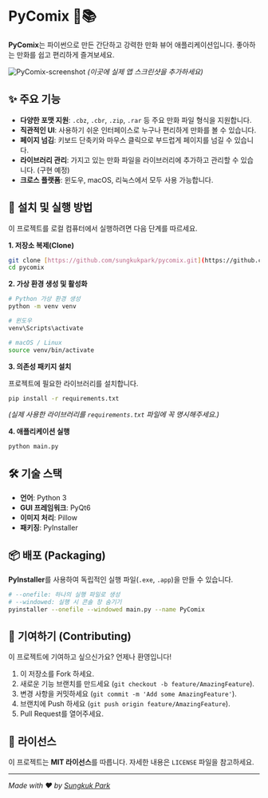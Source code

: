 #  PyComix 🐍📚

**PyComix**는 파이썬으로 만든 간단하고 강력한 만화 뷰어 애플리케이션입니다. 좋아하는 만화를 쉽고 편리하게 즐겨보세요.

![PyComix-screenshot](https://via.placeholder.com/700x400.png?text=PyComix+App+Screenshot)
*(이곳에 실제 앱 스크린샷을 추가하세요)*

## ✨ 주요 기능

* **다양한 포맷 지원**: `.cbz`, `.cbr`, `.zip`, `.rar` 등 주요 만화 파일 형식을 지원합니다.
* **직관적인 UI**: 사용하기 쉬운 인터페이스로 누구나 편리하게 만화를 볼 수 있습니다.
* **페이지 넘김**: 키보드 단축키와 마우스 클릭으로 부드럽게 페이지를 넘길 수 있습니다.
* **라이브러리 관리**: 가지고 있는 만화 파일을 라이브러리에 추가하고 관리할 수 있습니다. (구현 예정)
* **크로스 플랫폼**: 윈도우, macOS, 리눅스에서 모두 사용 가능합니다.

## 🚀 설치 및 실행 방법

이 프로젝트를 로컬 컴퓨터에서 실행하려면 다음 단계를 따르세요.

**1. 저장소 복제(Clone)**

```bash
git clone [https://github.com/sungkukpark/pycomix.git](https://github.com/sungkukpark/pycomix.git)
cd pycomix
```

**2. 가상 환경 생성 및 활성화**

```bash
# Python 가상 환경 생성
python -m venv venv

# 윈도우
venv\Scripts\activate

# macOS / Linux
source venv/bin/activate
```

**3. 의존성 패키지 설치**

프로젝트에 필요한 라이브러리를 설치합니다.

```bash
pip install -r requirements.txt
```
*(실제 사용한 라이브러리를 `requirements.txt` 파일에 꼭 명시해주세요.)*

**4. 애플리케이션 실행**

```bash
python main.py
```

## 🛠️ 기술 스택

* **언어**: Python 3
* **GUI 프레임워크**: PyQt6
* **이미지 처리**: Pillow
* **패키징**: PyInstaller

## 📦 배포 (Packaging)

**PyInstaller**를 사용하여 독립적인 실행 파일(`.exe`, `.app`)을 만들 수 있습니다.

```bash
# --onefile: 하나의 실행 파일로 생성
# --windowed: 실행 시 콘솔 창 숨기기
pyinstaller --onefile --windowed main.py --name PyComix
```

## 🤝 기여하기 (Contributing)

이 프로젝트에 기여하고 싶으신가요? 언제나 환영입니다!

1.  이 저장소를 Fork 하세요.
2.  새로운 기능 브랜치를 만드세요 (`git checkout -b feature/AmazingFeature`).
3.  변경 사항을 커밋하세요 (`git commit -m 'Add some AmazingFeature'`).
4.  브랜치에 Push 하세요 (`git push origin feature/AmazingFeature`).
5.  Pull Request를 열어주세요.

## 📄 라이선스

이 프로젝트는 **MIT 라이선스**를 따릅니다. 자세한 내용은 `LICENSE` 파일을 참고하세요.

---
*Made with ❤️ by [Sungkuk Park](https://github.com/sungkukpark)*